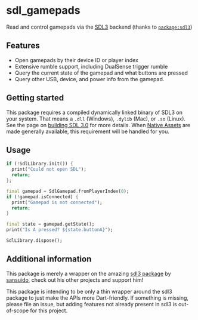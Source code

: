 # sdl_gamepads

Read and control gamepads via the [SDL3](https://wiki.libsdl.org/SDL3/FrontPage) backend (thanks to [`package:sdl3`](https://pub.dev/packages/sdl3))

## Features

- Open gamepads by their device ID or player index
- Extensive rumble support, including DualSense trigger rumble
- Query the current state of the gamepad and what buttons are pressed
- Query other USB, device, and power info from the gamepad.

## Getting started

This package requires a compiled dynamically linked binary of SDL3 on your system. That means a `.dll` (Windows), `.dylib` (Mac), or `.so` (Linux). See the page on [building SDL 3.0](https://wiki.libsdl.org/SDL3/Installation) for more details. When [Native Assets](https://github.com/dart-lang/sdk/issues/50565) are made generally available, this requirement will be handled for you.

## Usage

```dart
if (!SdlLibrary.init()) {
  print("Could not open SDL");
  return;
};

final gamepad = SdlGamepad.fromPlayerIndex(0);
if (!gamepad.isConnected) {
  print("Gamepad is not connected");
  return;
}

final state = gamepad.getState();
print("Is A pressed? ${state.buttonA}");

SdlLibrary.dispose();
```

## Additional information

This package is merely a wrapper on the amazing [sdl3 package](https://pub.dev/packages/sdl3) by [sansuido](https://github.com/sansuido), check out his other projects and support him!

This package is intending to be only a thin wrapper around the sdl3 package to just make the APIs more Dart-friendly. If something is missing, please file an issue, but adding features not already present in sdl3 is out-of-scope for this project.

